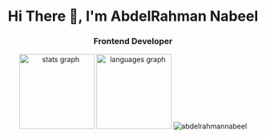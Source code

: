 
<h1 align="center">Hi There 👋, I'm AbdelRahman Nabeel</h1>
<h3 align="center">Frontend Developer </h3>

<div align="center">
  <img src="https://github-readme-stats.vercel.app/api?hide_title=false&hide_rank=false&show_icons=true&include_all_commits=true&count_private=true&disable_animations=false&theme=dracula&locale=en&hide_border=false&username=abdelrahmannabeel" height="150" alt="stats graph"  />
  <img src="https://github-readme-stats.vercel.app/api/top-langs?locale=en&hide_title=false&layout=compact&card_width=320&langs_count=5&theme=dracula&hide_border=false&username=abdelrahmannabeel" height="150" alt="languages graph"  />
    <img src="https://github-profile-trophy.vercel.app/?username=abdelrahmannabeel&theme=dracula" alt="abdelrahmannabeel" />
</div>
